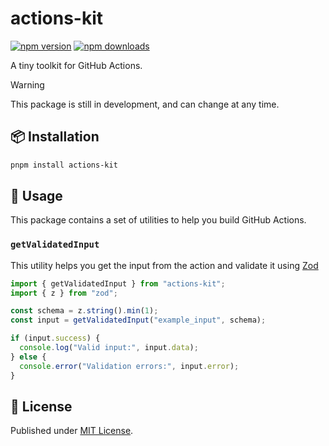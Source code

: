 # actions-kit

[![npm version][npm-version-src]][npm-version-href]
[![npm downloads][npm-downloads-src]][npm-downloads-href]

A tiny toolkit for GitHub Actions.

> [!WARNING]
> This package is still in development, and can change at any time.

## 📦 Installation

```bash
pnpm install actions-kit
```

## 🚀 Usage

This package contains a set of utilities to help you build GitHub Actions.

### `getValidatedInput`

This utility helps you get the input from the action and validate it using [Zod](https://zod.dev)

```typescript
import { getValidatedInput } from "actions-kit";
import { z } from "zod";

const schema = z.string().min(1);
const input = getValidatedInput("example_input", schema);

if (input.success) {
  console.log("Valid input:", input.data);
} else {
  console.error("Validation errors:", input.error);
}
```

## 📄 License

Published under [MIT License](./LICENSE).

[npm-version-src]: https://img.shields.io/npm/v/actions-kit?style=flat&colorA=18181B&colorB=4169E1
[npm-version-href]: https://npmjs.com/package/actions-kit
[npm-downloads-src]: https://img.shields.io/npm/dm/actions-kit?style=flat&colorA=18181B&colorB=4169E1
[npm-downloads-href]: https://npmjs.com/package/actions-kit
